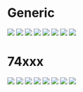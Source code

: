 
# Generic

![](generic/Address%20Decoder.png)
![](generic/ALU.png)
![](generic/Control%20Unit.png)
![](generic/CPU.png)
![](generic/Instruction%20Decoder.png)
![](generic/io.png)
![](generic/PC.png)
![](generic/Register.png)

# 74xxx

![](74xx/Address%20Decoder.png)
![](74xx/ALU.png)
![](74xx/Control%20DUnit.png)
![](74xx/CPU.png)
![](74xx/Fake%20Darry.png)
![](74xx/Io.png)
![](74xx/Register.png)
![](74xx/Zero.png)


